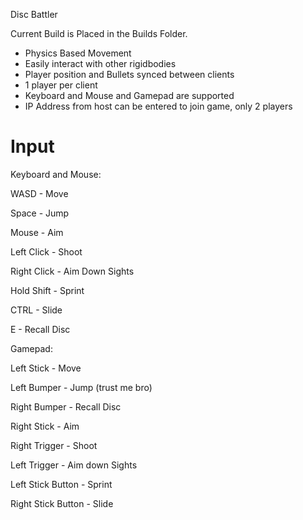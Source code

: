 Disc Battler

Current Build is Placed in the Builds Folder.

- Physics Based Movement
- Easily interact with other rigidbodies
- Player position and Bullets synced between clients
- 1 player per client
- Keyboard and Mouse and Gamepad are supported
- IP Address from host can be entered to join game, only 2 players

# Input

Keyboard and Mouse:

WASD - Move

Space - Jump

Mouse - Aim

Left Click - Shoot

Right Click - Aim Down Sights

Hold Shift - Sprint

CTRL - Slide

E - Recall Disc

Gamepad:

Left Stick - Move

Left Bumper - Jump (trust me bro)

Right Bumper - Recall Disc

Right Stick - Aim

Right Trigger - Shoot

Left Trigger - Aim down Sights

Left Stick Button - Sprint

Right Stick Button - Slide
